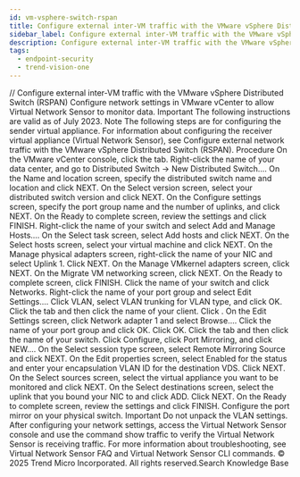 ```yaml
---
id: vm-vsphere-switch-rspan
title: Configure external inter-VM traffic with the VMware vSphere Distributed Switch (RSPAN)
sidebar_label: Configure external inter-VM traffic with the VMware vSphere Distributed Switch (RSPAN)
description: Configure external inter-VM traffic with the VMware vSphere Distributed Switch (RSPAN)
tags:
  - endpoint-security
  - trend-vision-one
---
```


/*<![CDATA[*/ $('#title').html($('meta[name=map-description]').attr('content')); /*]]>*/ Configure external inter-VM traffic with the VMware vSphere Distributed Switch (RSPAN) Configure network settings in VMware vCenter to allow Virtual Network Sensor to monitor data. Important The following instructions are valid as of July 2023. Note The following steps are for configuring the sender virtual appliance. For information about configuring the receiver virtual appliance (Virtual Network Sensor), see Configure external network traffic with the VMware vSphere Distributed Switch (RSPAN). Procedure On the VMware vCenter console, click the tab. Right-click the name of your data center, and go to Distributed Switch → New Distributed Switch.... On the Name and location screen, specify the distributed switch name and location and click NEXT. On the Select version screen, select your distributed switch version and click NEXT. On the Configure settings screen, specify the port group name and the number of uplinks, and click NEXT. On the Ready to complete screen, review the settings and click FINISH. Right-click the name of your switch and select Add and Manage Hosts.... On the Select task screen, select Add hosts and click NEXT. On the Select hosts screen, select your virtual machine and click NEXT. On the Manage physical adapters screen, right-click the name of your NIC and select Uplink 1. Click NEXT. On the Manage VMkernel adapters screen, click NEXT. On the Migrate VM networking screen, click NEXT. On the Ready to complete screen, click FINISH. Click the name of your switch and click Networks. Right-click the name of your port group and select Edit Settings.... Click VLAN, select VLAN trunking for VLAN type, and click OK. Click the tab and then click the name of your client. Click . On the Edit Settings screen, click Network adapter 1 and select Browse.... Click the name of your port group and click OK. Click OK. Click the tab and then click the name of your switch. Click Configure, click Port Mirroring, and click NEW.... On the Select session type screen, select Remote Mirroring Source and click NEXT. On the Edit properties screen, select Enabled for the status and enter your encapsulation VLAN ID for the destination VDS. Click NEXT. On the Select sources screen, select the virtual appliance you want to be monitored and click NEXT. On the Select destinations screen, select the uplink that you bound your NIC to and click ADD. Click NEXT. On the Ready to complete screen, review the settings and click FINISH. Configure the port mirror on your physical switch. Important Do not unpack the VLAN settings. After configuring your network settings, access the Virtual Network Sensor console and use the command show traffic to verify the Virtual Network Sensor is receiving traffic. For more information about troubleshooting, see Virtual Network Sensor FAQ and Virtual Network Sensor CLI commands. © 2025 Trend Micro Incorporated. All rights reserved.Search Knowledge Base